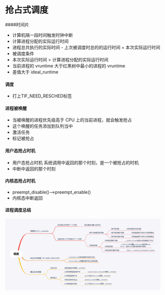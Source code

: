 # 抢占式调度
####时间片
* 计算机隔一段时间触发时钟中断
* 计算进程分配的实际运行时间
* 进程总共执行的实际时间 - 上次被调度时总的的运行时间 = 本次实际运行时间
* 被调度条件
 * 本次实际运行时间 > 计算进程分配的实际运行时间
 * 当前进程的 vruntime 大于红黑树中最小的进程的 vruntime
 * 差值大于 ideal_runtime

#### 调度
* 打上TIF_NEED_RESCHED标签

#### 进程被唤醒
* 当被唤醒的进程优先级高于 CPU 上的当前进程，就会触发抢占
* 这个唤醒的任务添加到队列当中
* 激活任务
* 标记被抢占

#### 用户态抢占时机
* 用户态抢占时机 系统调用中返回的那个时刻，是一个被抢占的时机
* 中断中返回的那个时刻

#### 内核态抢占时机
* preempt_disable()-->preempt_enable()
* 内核态中断返回

#### 进程调度总结
![93588d71abd7f007397979f0ba7def7f](media/15571872879168/93588d71abd7f007397979f0ba7def7f.png)


 
 
